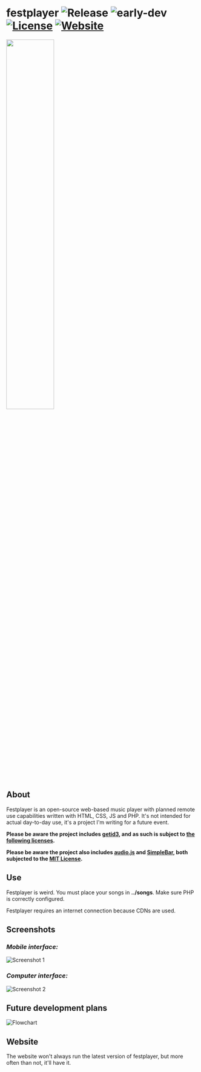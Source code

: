 # festplayer ![Release](https://img.shields.io/badge/release-v0.1-blue.svg) ![early-dev](https://img.shields.io/badge/in%20very%20early%20development-red.svg) [![License](https://img.shields.io/badge/license-multiple-yellow.svg)](https://github.com/JamesHeinrich/getID3/blob/master/license.txt) [![Website](https://img.shields.io/badge/website-up-green.svg)](https://***REMOVED***/27cbd448b7e30e3661a25592f3db9cb8/festplayer/)
<img src="https://i.imgur.com/qkT4P1s.png" width="50%" height="50%">

## About
Festplayer is an open-source web-based music player with planned remote use capabilities written with HTML, CSS, JS and PHP. It's not intended for actual day-to-day use, it's a project I'm writing for a future event.

**Please be aware the project includes [getid3](https://github.com/JamesHeinrich/getID3), and as such is subject to [the following licenses](https://github.com/JamesHeinrich/getID3/blob/master/license.txt).**

**Please be aware the project also includes [audio.js](https://github.com/kolber/audiojs) and [SimpleBar]([https://github.com/Grsmto/simplebar](https://github.com/Grsmto/simplebar)), both subjected to the [MIT License](https://opensource.org/licenses/MIT).**

## Use
Festplayer is weird. You must place your songs in **../songs**.
Make sure PHP is correctly configured.

Festplayer requires an internet connection because CDNs are used.

## Screenshots
### *Mobile interface:*
![Screenshot 1](https://i.imgur.com/fnudWkK.png)
### *Computer interface:*
![Screenshot 2](https://i.imgur.com/GqK1AmM.png)

## Future development plans
![Flowchart](https://i.imgur.com/rsNh7XL.png)

## Website
The website won't always run the latest version of festplayer, but more often than not, it'll have it.


